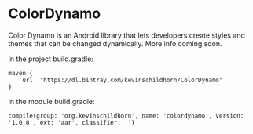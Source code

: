 # ColorDynamo

Color Dynamo is an Android library that lets developers create styles and themes that can be changed dynamically. More info coming soon.

In the project build.gradle:


    maven {
        url  "https://dl.bintray.com/kevinschildhorn/ColorDynamo"
    }
    
In the module build.gradle:


    compile(group: 'org.kevinschildhorn', name: 'colordynamo', version: '1.0.0', ext: 'aar', classifier: '')
